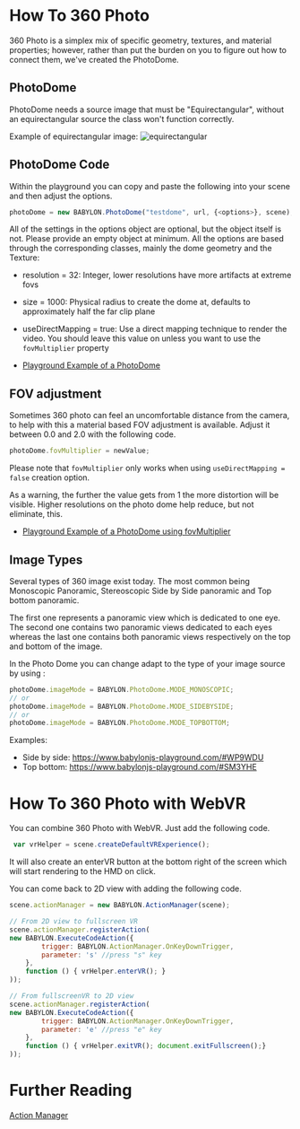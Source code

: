 # How To 360 Photo
360 Photo is a simplex mix of specific geometry, textures, and material properties; however, rather than put the burden on you to figure out how to connect them, we've created the PhotoDome.

## PhotoDome
PhotoDome needs a source image that must be "Equirectangular", without an equirectangular source the class won't function correctly.

Example of equirectangular image:
![equirectangular](//playground.babylonjs.com/textures/360photo.jpg)

## PhotoDome Code
Within the playground you can copy and paste the following into your scene and then adjust the options.

```javascript
photoDome = new BABYLON.PhotoDome("testdome", url, {<options>}, scene);
```

All of the settings in the options object are optional, but the object itself is not. Please provide an empty object at minimum.
All the options are based through the corresponding classes, mainly the dome geometry and the Texture:

* resolution = 32: Integer, lower resolutions have more artifacts at extreme fovs
* size = 1000: Physical radius to create the dome at, defaults to approximately half the far clip plane
* useDirectMapping = true: Use a direct mapping technique to render the video. You should leave this value on unless you want to use the `fovMultiplier` property

* [Playground Example of a PhotoDome](https://www.babylonjs-playground.com/#14KRGG#3)

## FOV adjustment
Sometimes 360 photo can feel an uncomfortable distance from the camera, to help with this a material based FOV adjustment is available.
Adjust it between 0.0 and 2.0 with the following code.

```javascript
photoDome.fovMultiplier = newValue;
```

Please note that `fovMultiplier` only works when using `useDirectMapping = false` creation option.

As a warning, the further the value gets from 1 the more distortion will be visible. Higher resolutions on the photo dome help reduce, but not eliminate, this.

* [Playground Example of a PhotoDome using fovMultiplier](https://www.babylonjs-playground.com/#14KRGG#4)

## Image Types
Several types of 360 image exist today. The most common being Monoscopic Panoramic, Stereoscopic Side by Side panoramic and Top bottom panoramic.

The first one represents a panoramic view which is dedicated to one eye. The second one contains two panoramic views dedicated to each eyes whereas the last one contains both panoramic views respectively on the top and bottom of the image.

In the Photo Dome you can change adapt to the type of your image source by using :

```javascript
photoDome.imageMode = BABYLON.PhotoDome.MODE_MONOSCOPIC;
// or
photoDome.imageMode = BABYLON.PhotoDome.MODE_SIDEBYSIDE;
// or
photoDome.imageMode = BABYLON.PhotoDome.MODE_TOPBOTTOM;
```

Examples:

- Side by side: https://www.babylonjs-playground.com/#WP9WDU
- Top bottom: https://www.babylonjs-playground.com/#SM3YHE


# How To 360 Photo with WebVR
You can combine 360 Photo with WebVR. Just add the following code.

```javascript
 var vrHelper = scene.createDefaultVRExperience();
```
It will also create an enterVR button at the bottom right of the screen which will start rendering to the HMD on click.

You can come back to 2D view with adding the following code.

```javascript
scene.actionManager = new BABYLON.ActionManager(scene);

// From 2D view to fullscreen VR
scene.actionManager.registerAction(
new BABYLON.ExecuteCodeAction({
        trigger: BABYLON.ActionManager.OnKeyDownTrigger,
        parameter: 's' //press "s" key
    },
    function () { vrHelper.enterVR(); }
));

// From fullscreenVR to 2D view
scene.actionManager.registerAction(
new BABYLON.ExecuteCodeAction({
        trigger: BABYLON.ActionManager.OnKeyDownTrigger,
        parameter: 'e' //press "e" key
    },
    function () { vrHelper.exitVR(); document.exitFullscreen();}
));
```


# Further Reading

[Action Manager](https://doc.babylonjs.com/how_to/how_to_use_actions)
